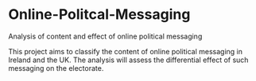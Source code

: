 # Online-Politcal-Messaging
Analysis of content and effect of online political messaging

This project aims to classify the content of online political messaging in Ireland and the UK. The analysis will assess the differential effect of such messaging on the electorate.
